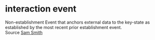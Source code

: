 # interaction event
Non-establishment Event that anchors external data to the key-state as established by the most recent prior establishment event.  
Source [Sam Smith](https://github.com/WebOfTrust/ietf-keri/blob/main/draft-ssmith-keri.md#basic-terminology)